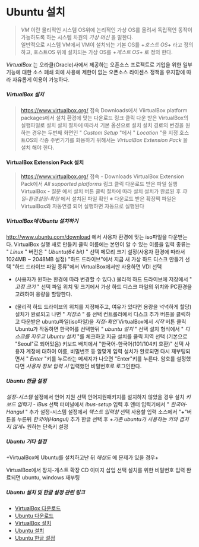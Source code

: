 Ubuntu 설치
==============================

> *VM* 이란 물리적인 시스템 OS위에 논리적인 가상 OS를 올려서 독립적인 동작이 
> 가능하도록 하는 시스템 차원의 *가상 머신* 을 말한다.   
> 일반적으로 시스템 VM에서 VM이 설치되는 기본 OS를 +*호스트 OS*+ 라고 정의하고, 
> 호스트OS 위에 설치되는 가상 OS를 +*게스트 OS*+ 로 정의 한다.


  *VirtualBox* 는 오라클(Oracle)사에서 제공하는 오픈소스 프로젝트로 기업을 위한 
일부 기능에 대한 소스 폐쇄 외에 사용에 제한이 없는 오픈소스 라이센스 정책을 유지함에 
따라 자유롭게 이용이 가능하다.

##### VirtualBox 설치

> https://www.virtualbox.org/ 접속
> Downloads에서 ViirtualBox platform packages에서 설치 환경에 맞는 다운로드 링크 클릭
> 다운 받은 VirtualBox의 실행파일로 설치
> 설치 절차에 따라서 기본 옵션으로 설치
> 설치 경로의 변경을 원하는 경우는 두번째 화면인 " *Custom Setup* "에서 " *Location* "을 지정
> 호스트OS의 각종 주변기기를 화용하기 위해서는 *VirtualBox Extension Pack* 을 설치 해야 한다.

#### VirtualBox Extension Pack 설치

> https://www.virtualbox.org/ 접속 - Downloads
> VirtualBox Extension Pack에서 *All supported platforms* 링크 클릭
> 다운로드 받은 파일 실행
> VirtualBox - 질문 에서 설치 버튼 클릭
> 절차에 따라 설치
> 설치가 완료된 후 *파일-환경설정-확장* 에서 설치된 파일 확인
> ※ 다운로드 받은 확장팩 파일은 VirtualBox와 자동연결 되어 실행하면 자동으로 실행된다

##### VirtualBox에 Ubuntu 설치하기

http://www.ubuntu.com/download 에서 사용자 환경에 맞는 iso파일을 다운받는다.
VirtualBox 실행
새로 만들키 클릭
이름에는 본인이 알 수 있는 이름을 입력
종류는 " *Linux* " 버전은 " *Ubuntu(64 bit)* " 선택
메모리 크기 설정(사용자 환경에 따라서 1024MB ~ 2048MB 설정)
"하드 드라이브"에서 지금 새 가상 하드 디스크 만들기 선택
"하드 드라이브 파일 종류"에서 VirtualBox에서만 사용하면 VDI 선택

* (사용자가 원하는 환경에 따라 변경할 수 있다.)
물리적 하드 드라이브에 저장에서 " *고정 크기* " 선택
파일 위치 및 크기에서 가상 하드 디스크 파일의 위치와 PC환경을 고려하여 용량을 할당한다.

* (물리적 하드 드라이브의 위치를 지정해주고, 여유가 있다면 용량을 넉넉하게 할당)
설치가 완료되고 나면 " *저장소* " 를 선택
컨트롤러에서 디스크 추가 버튼을 클릭하고 다운받은 ubuntu파일(iso파일)을 *지정-확인*
VirtualBox에서 *시작* 버튼 클릭
Ubuntu가 작동하면 한국어를 선택한뒤 " *ubuntu 설치* " 선택
설치 형식에서 " *디스크를 지우고 Ubuntu 설치* "를 체크하고 지금 설치를 클릭
지역 선택 (기본으로 "Seoul"로 되어있음)
키보드 배치에서 "한국어-한국어(101/104키 호환)" 선택
사용자 계정에 대하여 이름, 비밀번호 등 알맞게 입력
설치가 완료되면 다시 재부팅되면서 " *Enter* "키를 누르라는 메세지가 나오면 "Enter"키를 누른다.
암호를 설정했다면 *사용자 정보 입력 시* 입력했던 비밀번호로 로그인한다.

##### Ubuntu 한글 설정

*설정-시스템* 설정에서 언어 지원 선택
언어지원패키지를 설치하지 않았을 경우 설치
*키보드 입력기 - iBus* 선택
터미널에서 *ibus-setup* 입력 후 엔터
입력기에서 " *한국어-Hangul* " 추가
설정-시스템 설정에서 *텍스트 입력창* 선택
사용할 입력 소스에서 "+"버튼을 누른뒤 *한국어(Hangul)* 추가
한글 선택 후 +_기존 ubuntu가 사용하는 키와 겹치지 않게_+ 원하는 단축키 설정


##### Ubuntu 기타 설정

+VirtualBox에 Ubuntu를 설치하고난 뒤 *해상도* 에 문제가 있을 경우+

VirtualBox에서 장치-게스트 확장 CD 이미지 삽입 선택
설치를 위한 비밀번호 입력
완료되면 ubuntu, windows 재부팅

##### Ubuntu 설치 및 한글 설정 관련 링크

* [VirtualBox 다운로드](https://www.virtualbox.org/wiki/Downloads)
* [Ubuntu 다운로드](https://www.ubuntu.com/download/desktop)
* [VirtualBox 설치](http://niceit.tistory.com/187)
* [Ubuntu 설치](http://blog.happydong.kr/252)
* [Ubuntu 한글 설정](http://ledgku.tistory.com/24)
